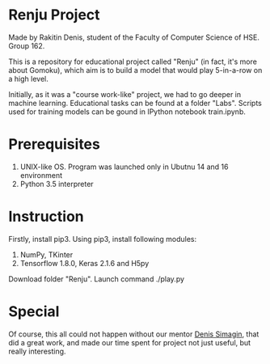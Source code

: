 # Renju Project

Made by Rakitin Denis, student of the Faculty of Computer Science of HSE. Group 162.

This is a repository for educational project called "Renju" (in fact, it's more about Gomoku), which aim is to build a model that would play 5-in-a-row on a high level.

Initially, as it was a "course work-like" project, we had to go deeper in machine learning. Educational tasks can be found at a folder "Labs". Scripts used for training models can be gound in IPython notebook train.ipynb.

# Prerequisites
1. UNIX-like OS. Program was launched only in Ubutnu 14 and 16 environment
2. Python 3.5 interpreter

# Instruction
Firstly, install pip3.
Using pip3, install following modules:
1. NumPy, TKinter
2. Tensorflow 1.8.0, Keras 2.1.6 and H5py

Download folder "Renju".
Launch command ./play.py

# Special
Of course, this all could not happen without our mentor [Denis Simagin], that did a great work, and made our time spent for project not just useful, but really interesting.

[Denis Simagin]:https://github.com/dasimagin

